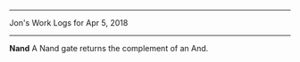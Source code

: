 *****************************************************************

Jon's Work Logs for Apr 5, 2018

*****************************************************************

**Nand** A Nand gate returns the complement of an And.